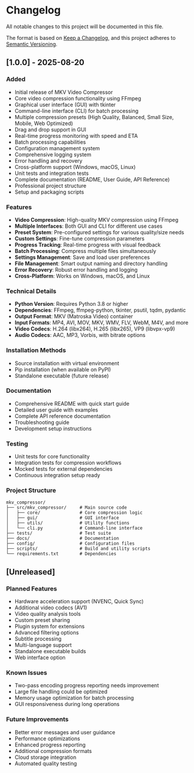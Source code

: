 # Changelog

All notable changes to this project will be documented in this file.

The format is based on [Keep a Changelog](https://keepachangelog.com/en/1.0.0/),
and this project adheres to [Semantic Versioning](https://semver.org/spec/v2.0.0.html).

## [1.0.0] - 2025-08-20

### Added
- Initial release of MKV Video Compressor
- Core video compression functionality using FFmpeg
- Graphical user interface (GUI) with tkinter
- Command-line interface (CLI) for batch processing
- Multiple compression presets (High Quality, Balanced, Small Size, Mobile, Web Optimized)
- Drag and drop support in GUI
- Real-time progress monitoring with speed and ETA
- Batch processing capabilities
- Configuration management system
- Comprehensive logging system
- Error handling and recovery
- Cross-platform support (Windows, macOS, Linux)
- Unit tests and integration tests
- Complete documentation (README, User Guide, API Reference)
- Professional project structure
- Setup and packaging scripts

### Features
- **Video Compression**: High-quality MKV compression using FFmpeg
- **Multiple Interfaces**: Both GUI and CLI for different use cases
- **Preset System**: Pre-configured settings for various quality/size needs
- **Custom Settings**: Fine-tune compression parameters
- **Progress Tracking**: Real-time progress with visual feedback
- **Batch Processing**: Compress multiple files simultaneously
- **Settings Management**: Save and load user preferences
- **File Management**: Smart output naming and directory handling
- **Error Recovery**: Robust error handling and logging
- **Cross-Platform**: Works on Windows, macOS, and Linux

### Technical Details
- **Python Version**: Requires Python 3.8 or higher
- **Dependencies**: FFmpeg, ffmpeg-python, tkinter, psutil, tqdm, pydantic
- **Output Format**: MKV (Matroska Video) container
- **Input Formats**: MP4, AVI, MOV, MKV, WMV, FLV, WebM, M4V, and more
- **Video Codecs**: H.264 (libx264), H.265 (libx265), VP9 (libvpx-vp9)
- **Audio Codecs**: AAC, MP3, Vorbis, with bitrate options

### Installation Methods
- Source installation with virtual environment
- Pip installation (when available on PyPI)
- Standalone executable (future release)

### Documentation
- Comprehensive README with quick start guide
- Detailed user guide with examples
- Complete API reference documentation
- Troubleshooting guide
- Development setup instructions

### Testing
- Unit tests for core functionality
- Integration tests for compression workflows
- Mocked tests for external dependencies
- Continuous integration setup ready

### Project Structure
```
mkv_compressor/
├── src/mkv_compressor/     # Main source code
│   ├── core/               # Core compression logic
│   ├── gui/                # GUI interface
│   ├── utils/              # Utility functions
│   └── cli.py              # Command-line interface
├── tests/                  # Test suite
├── docs/                   # Documentation
├── config/                 # Configuration files
├── scripts/                # Build and utility scripts
└── requirements.txt        # Dependencies
```

## [Unreleased]

### Planned Features
- Hardware acceleration support (NVENC, Quick Sync)
- Additional video codecs (AV1)
- Video quality analysis tools
- Custom preset sharing
- Plugin system for extensions
- Advanced filtering options
- Subtitle processing
- Multi-language support
- Standalone executable builds
- Web interface option

### Known Issues
- Two-pass encoding progress reporting needs improvement
- Large file handling could be optimized
- Memory usage optimization for batch processing
- GUI responsiveness during long operations

### Future Improvements
- Better error messages and user guidance
- Performance optimizations
- Enhanced progress reporting
- Additional compression formats
- Cloud storage integration
- Automated quality testing